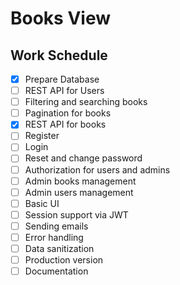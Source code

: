 # Books View

## Work Schedule

- [x] Prepare Database
- [ ] REST API for Users
- [ ] Filtering and searching books
- [ ] Pagination for books
- [x] REST API for books
- [ ] Register
- [ ] Login
- [ ] Reset and change password
- [ ] Authorization for users and admins
- [ ] Admin books management
- [ ] Admin users management
- [ ] Basic UI
- [ ] Session support via JWT
- [ ] Sending emails
- [ ] Error handling
- [ ] Data sanitization
- [ ] Production version
- [ ] Documentation

